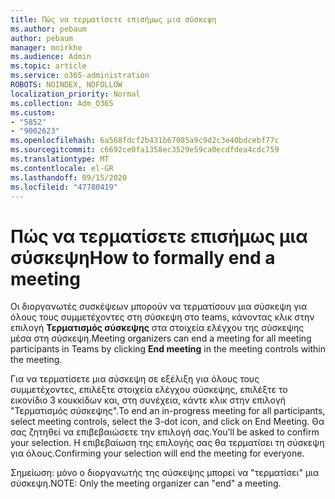 ```yaml
---
title: Πώς να τερματίσετε επισήμως μια σύσκεψη
ms.author: pebaum
author: pebaum
manager: mnirkhe
ms.audience: Admin
ms.topic: article
ms.service: o365-administration
ROBOTS: NOINDEX, NOFOLLOW
localization_priority: Normal
ms.collection: Adm_O365
ms.custom:
- "5852"
- "9002623"
ms.openlocfilehash: 6a568fdcf2b431b67085a9c9d2c3e40bdcebf77c
ms.sourcegitcommit: c6692ce0fa1358ec3529e59ca0ecdfdea4cdc759
ms.translationtype: MT
ms.contentlocale: el-GR
ms.lasthandoff: 09/15/2020
ms.locfileid: "47780419"
---
```

# <a name="how-to-formally-end-a-meeting"></a><span data-ttu-id="0edd2-102">Πώς να τερματίσετε επισήμως μια σύσκεψη</span><span class="sxs-lookup"><span data-stu-id="0edd2-102">How to formally end a meeting</span></span>

<span data-ttu-id="0edd2-103">Οι διοργανωτές συσκέψεων μπορούν να τερματίσουν μια σύσκεψη για όλους τους συμμετέχοντες στη σύσκεψη στο teams, κάνοντας κλικ στην επιλογή **Τερματισμός σύσκεψης** στα στοιχεία ελέγχου της σύσκεψης μέσα στη σύσκεψη.</span><span class="sxs-lookup"><span data-stu-id="0edd2-103">Meeting organizers can end a meeting for all meeting participants in Teams by clicking **End meeting** in the meeting controls within the meeting.</span></span>  

<span data-ttu-id="0edd2-104">Για να τερματίσετε μια σύσκεψη σε εξέλιξη για όλους τους συμμετέχοντες, επιλέξτε στοιχεία ελέγχου σύσκεψης, επιλέξτε το εικονίδιο 3 κουκκίδων και, στη συνέχεια, κάντε κλικ στην επιλογή "Τερματισμός σύσκεψης".</span><span class="sxs-lookup"><span data-stu-id="0edd2-104">To end an in-progress meeting for all participants, select meeting controls, select the 3-dot icon, and click on End Meeting.</span></span> <span data-ttu-id="0edd2-105">Θα σας ζητηθεί να επιβεβαιώσετε την επιλογή σας.</span><span class="sxs-lookup"><span data-stu-id="0edd2-105">You’ll be asked to confirm your selection.</span></span> <span data-ttu-id="0edd2-106">Η επιβεβαίωση της επιλογής σας θα τερματίσει τη σύσκεψη για όλους.</span><span class="sxs-lookup"><span data-stu-id="0edd2-106">Confirming your selection will end the meeting for everyone.</span></span>

<span data-ttu-id="0edd2-107">Σημείωση: μόνο ο διοργανωτής της σύσκεψης μπορεί να "τερματίσει" μια σύσκεψη.</span><span class="sxs-lookup"><span data-stu-id="0edd2-107">NOTE: Only the meeting organizer can "end" a meeting.</span></span>